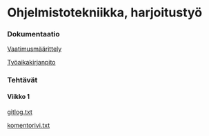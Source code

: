 # Ohjelmistotekniikka, harjoitustyö

### Dokumentaatio

[Vaatimusmäärittely](https://github.com/karoliinaemilia/ot-harjoitustyo/blob/master/MathPuzzles/dokumentaatio/vaatimusmaarittely.md)

[Työaikakirjanpito](https://github.com/karoliinaemilia/ot-harjoitustyo/blob/master/MathPuzzles/dokumentaatio/tuntikirjanpito.md)

### Tehtävät

#### Viikko 1

[gitlog.txt](https://github.com/karoliinaemilia/ot-harjoitustyo/blob/master/laskarit/viikko1/gitlog.txt)

[komentorivi.txt](https://github.com/karoliinaemilia/ot-harjoitustyo/blob/master/laskarit/viikko1/komentorivi.txt)


